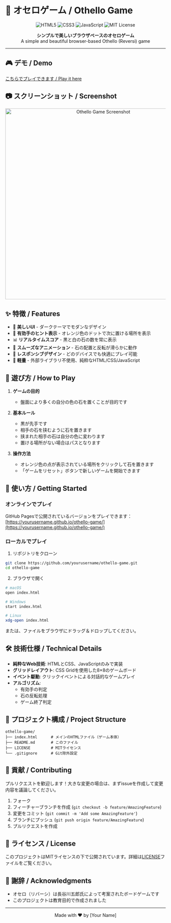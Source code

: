 # 🎯 オセロゲーム / Othello Game

<p align="center">
  <img src="https://img.shields.io/badge/HTML5-E34C26?style=for-the-badge&logo=html5&logoColor=white" alt="HTML5">
  <img src="https://img.shields.io/badge/CSS3-1572B6?style=for-the-badge&logo=css3&logoColor=white" alt="CSS3">
  <img src="https://img.shields.io/badge/JavaScript-F7DF1E?style=for-the-badge&logo=javascript&logoColor=black" alt="JavaScript">
  <img src="https://img.shields.io/badge/License-MIT-yellow.svg?style=for-the-badge" alt="MIT License">
</p>

<p align="center">
  <strong>シンプルで美しいブラウザベースのオセロゲーム</strong><br>
  A simple and beautiful browser-based Othello (Reversi) game
</p>

---

## 🎮 デモ / Demo

[こちらでプレイできます / Play it here](https://yourusername.github.io/othello-game/)

## 📷 スクリーンショット / Screenshot

<p align="center">
  <img src="assets/screenshot.png" alt="Othello Game Screenshot" width="600">
</p>

## ✨ 特徴 / Features

- 🎨 **美しいUI** - ダークテーマでモダンなデザイン
- 🎯 **有効手のヒント表示** - オレンジ色のドットで次に置ける場所を表示
- 📊 **リアルタイムスコア** - 黒と白の石の数を常に表示
- 🔄 **スムーズなアニメーション** - 石の配置と反転が滑らかに動作
- 📱 **レスポンシブデザイン** - どのデバイスでも快適にプレイ可能
- 🚀 **軽量** - 外部ライブラリ不使用、純粋なHTML/CSS/JavaScript

## 🎯 遊び方 / How to Play

1. **ゲームの目的**
   - 盤面により多くの自分の色の石を置くことが目的です

2. **基本ルール**
   - 黒が先手です
   - 相手の石を挟むように石を置きます
   - 挟まれた相手の石は自分の色に変わります
   - 置ける場所がない場合はパスとなります

3. **操作方法**
   - オレンジ色の点が表示されている場所をクリックして石を置きます
   - 「ゲームをリセット」ボタンで新しいゲームを開始できます

## 🚀 使い方 / Getting Started

### オンラインでプレイ

GitHub Pagesで公開されているバージョンをプレイできます：
[https://yourusername.github.io/othello-game/](https://yourusername.github.io/othello-game/)

### ローカルでプレイ

1. リポジトリをクローン
```bash
git clone https://github.com/yourusername/othello-game.git
cd othello-game
```

2. ブラウザで開く
```bash
# macOS
open index.html

# Windows
start index.html

# Linux
xdg-open index.html
```

または、ファイルをブラウザにドラッグ＆ドロップしてください。

## 🛠️ 技術仕様 / Technical Details

- **純粋なWeb技術**: HTMLとCSS、JavaScriptのみで実装
- **グリッドレイアウト**: CSS Gridを使用した8×8のゲームボード
- **イベント駆動**: クリックイベントによる対話的なゲームプレイ
- **アルゴリズム**: 
  - 有効手の判定
  - 石の反転処理
  - ゲーム終了判定

## 📁 プロジェクト構成 / Project Structure

```
othello-game/
├── index.html      # メインのHTMLファイル（ゲーム本体）
├── README.md       # このファイル
├── LICENSE         # MITライセンス
└── .gitignore      # Git除外設定
```

## 🤝 貢献 / Contributing

プルリクエストを歓迎します！大きな変更の場合は、まずissueを作成して変更内容を議論してください。

1. フォーク
2. フィーチャーブランチを作成 (`git checkout -b feature/AmazingFeature`)
3. 変更をコミット (`git commit -m 'Add some AmazingFeature'`)
4. ブランチにプッシュ (`git push origin feature/AmazingFeature`)
5. プルリクエストを作成

## 📝 ライセンス / License

このプロジェクトはMITライセンスの下で公開されています。詳細は[LICENSE](LICENSE)ファイルをご覧ください。

## 🙏 謝辞 / Acknowledgments

- オセロ（リバーシ）は長谷川五郎氏によって考案されたボードゲームです
- このプロジェクトは教育目的で作成されました

---

<p align="center">
  Made with ❤️ by [Your Name]
</p>